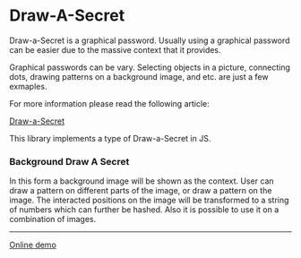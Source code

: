 Draw-A-Secret
===============

Draw-a-Secret is a graphical password.
Usually using a graphical password can be 
easier due to the massive context that it provides. 

Graphical passwords can be vary. 
Selecting objects in a picture, connecting dots, 
drawing patterns on a background image, and etc. are just a few exmaples.

For more information please read the following article:

[Draw-a-Secret](https://en.wikipedia.org/wiki/Draw_a_Secret)

This library implements a type of Draw-a-Secret in JS.

### Background Draw A Secret

In this form a background image will be shown as the context.
User can draw a pattern on different parts of the image,
or draw a pattern on the image. The interacted positions 
on the image will be transformed to a string of numbers 
which can further be hashed. Also it is possible to use 
it on a combination of images.

---

[Online demo](http://erfans.github.io/DrawASecret/)
